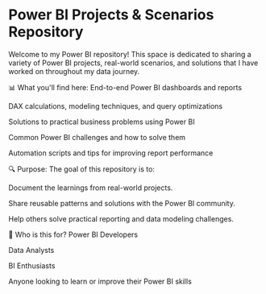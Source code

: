 # Power BI Projects & Scenarios Repository
Welcome to my Power BI repository! This space is dedicated to sharing a variety of Power BI projects, real-world scenarios, and solutions that I have worked on throughout my data journey.

📊 What you'll find here:
End-to-end Power BI dashboards and reports

DAX calculations, modeling techniques, and query optimizations

Solutions to practical business problems using Power BI

Common Power BI challenges and how to solve them

Automation scripts and tips for improving report performance

🔍 Purpose:
The goal of this repository is to:

Document the learnings from real-world projects.

Share reusable patterns and solutions with the Power BI community.

Help others solve practical reporting and data modeling challenges.

🚀 Who is this for?
Power BI Developers

Data Analysts

BI Enthusiasts

Anyone looking to learn or improve their Power BI skills
